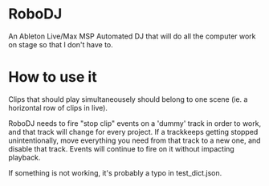 RoboDJ
======

An Ableton Live/Max MSP Automated DJ that will do all the computer work on stage so that I don't have to.

How to use it
======

Clips that should play simultaneousely should belong to one scene (ie. a horizontal row of clips in live).

RoboDJ needs to fire "stop clip" events on a 'dummy' track in order to work, and that track will change for every project. If a trackkeeps getting stopped unintentionally, move everything you need from that track to a new one, and disable that track. Events will continue to fire on it without impacting playback.

If something is not working, it's probably a typo in test_dict.json.
